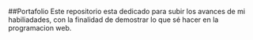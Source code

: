 <a name="top"></a>
##Portafolio
Este repositorio esta dedicado para subir los avances de mi habiliadades, con la finalidad de demostrar lo que sé hacer en la programacion web.
